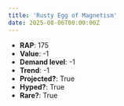 ```yaml
---
title: 'Rusty Egg of Magnetism'
date: 2025-08-06T00:00:00Z
---
```

- **RAP**: 175
- **Value**: -1
- **Demand level**: -1
- **Trend**: -1
- **Projected?**: True
- **Hyped?**: True
- **Rare?**: True
